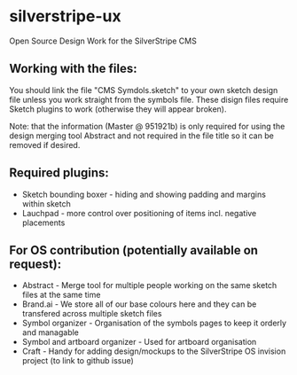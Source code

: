 # silverstripe-ux
Open Source Design Work for the SilverStripe CMS

## Working with the files:
You should link the file "CMS Symdols.sketch" to your own sketch design file unless you work straight from the symbols file.
These disign files require Sketch plugins to work (otherwise they will appear broken).

Note: that the information (Master @ 951921b) is only required for using the design merging tool Abstract and not required in the file title so it can be removed if desired.

## Required plugins:
* Sketch bounding boxer - hiding and showing padding and margins within sketch
* Lauchpad - more control over positioning of items incl. negative placements

## For OS contribution (potentially available on request):
* Abstract - Merge tool for multiple people working on the same sketch files at the same time
* Brand.ai - We store all of our base colours here and they can be transfered across multiple sketch files
* Symbol organizer - Organisation of the symbols pages to keep it orderly and managable
* Symbol and artboard organizer - Used for artboard organisation
* Craft - Handy for adding design/mockups to the SilverStripe OS invision project (to link to github issue) 

